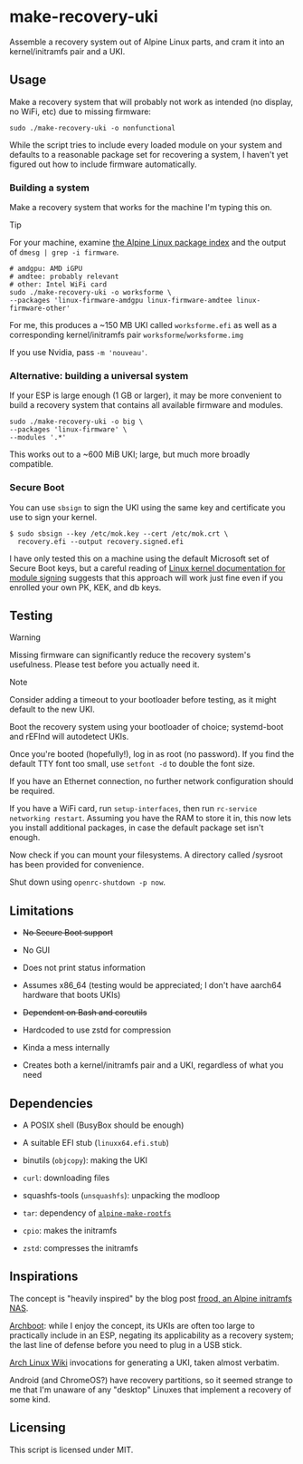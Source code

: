 # make-recovery-uki

Assemble a recovery system out of Alpine Linux parts,
and cram it into an kernel/initramfs pair and a UKI.

## Usage

Make a recovery system that will probably not work as intended
(no display, no WiFi, etc) due to missing firmware:

```
sudo ./make-recovery-uki -o nonfunctional
```

While the script tries to include every loaded module on your system
and defaults to a reasonable package set for recovering a system,
I haven't yet figured out how to include firmware automatically.

### Building a system

Make a recovery system that works for the machine I'm typing this on.

> [!TIP]
> For your machine, examine
> [the Alpine Linux package index](https://pkgs.alpinelinux.org/packages?name=linux-firmware-*&branch=v3.21&repo=&arch=x86_64&origin=&flagged=&maintainer=)
> and the output of `dmesg | grep -i firmware`.

```
# amdgpu: AMD iGPU
# amdtee: probably relevant
# other: Intel WiFi card
sudo ./make-recovery-uki -o worksforme \
--packages 'linux-firmware-amdgpu linux-firmware-amdtee linux-firmware-other'
```

For me, this produces a ~150 MB UKI called `worksforme.efi`
as well as a corresponding kernel/initramfs pair `worksforme`/`worksforme.img`

If you use Nvidia, pass `-m 'nouveau'`.

### Alternative: building a universal system

If your ESP is large enough (1 GB or larger), it may be more convenient to
build a recovery system that contains all available firmware and modules.

```
sudo ./make-recovery-uki -o big \
--packages 'linux-firmware' \
--modules '.*'
```

This works out to a ~600 MiB UKI; large, but much more broadly compatible.

### Secure Boot

You can use `sbsign` to sign the UKI
using the same key and certificate you use to sign your kernel.

```console
$ sudo sbsign --key /etc/mok.key --cert /etc/mok.crt \
  recovery.efi --output recovery.signed.efi
```

I have only tested this on a machine
using the default Microsoft set of Secure Boot keys,
but a careful reading of
[Linux kernel documentation for module signing](https://www.kernel.org/doc/html/latest/admin-guide/module-signing.html)
suggests that this approach will work just fine even
if you enrolled your own PK, KEK, and db keys.

## Testing

> [!WARNING]
> Missing firmware can significantly reduce the recovery system's usefulness.
> Please test before you actually need it.

> [!NOTE]
> Consider adding a timeout to your bootloader before testing,
> as it might default to the new UKI.

Boot the recovery system using your bootloader of choice;
systemd-boot and rEFInd will autodetect UKIs.

Once you're booted (hopefully!), log in as root (no password).
If you find the default TTY font too small, use `setfont -d`
to double the font size.

If you have an Ethernet connection,
no further network configuration should be required.

If you have a WiFi card, run `setup-interfaces`, then
run `rc-service networking restart`.
Assuming you have the RAM to store it in,
this now lets you install additional packages,
in case the default package set isn't enough.

Now check if you can mount your filesystems.
A directory called /sysroot has been provided for convenience.

Shut down using `openrc-shutdown -p now`.

## Limitations

* ~~No Secure Boot support~~

* No GUI

* Does not print status information

* Assumes x86_64 (testing would be appreciated;
  I don't have aarch64 hardware that boots UKIs)

* ~~Dependent on Bash and coreutils~~

* Hardcoded to use zstd for compression

* Kinda a mess internally

* Creates both a kernel/initramfs pair and a UKI,
  regardless of what you need

## Dependencies

* A POSIX shell (BusyBox should be enough)

* A suitable EFI stub (`linuxx64.efi.stub`)

* binutils (`objcopy`): making the UKI

* `curl`: downloading files

* squashfs-tools (`unsquashfs`): unpacking the modloop

* `tar`: dependency of [`alpine-make-rootfs`](https://github.com/alpinelinux/alpine-make-rootfs)

* `cpio`: makes the initramfs

* `zstd`: compresses the initramfs

## Inspirations

The concept is "heavily inspired" by the blog post
[frood, an Alpine initramfs NAS](https://words.filippo.io/dispatches/frood/).

[Archboot](https://archboot.com/): while I enjoy the concept, its UKIs are
often too large to practically include in an ESP,
negating its applicability as a recovery system;
the last line of defense before you need to plug in a USB stick.

[Arch Linux Wiki](https://wiki.archlinux.org/title/Unified_kernel_image#Manually)
invocations for generating a UKI, taken almost verbatim.

Android (and ChromeOS?) have recovery partitions,
so it seemed strange to me that I'm unaware of any "desktop" Linuxes
that implement a recovery of some kind.

## Licensing

This script is licensed under MIT.
